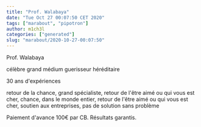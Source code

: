 ```yaml
---
title: "Prof. Walabaya"
date: "Tue Oct 27 00:07:50 CET 2020"
tags: ["marabout", "pipotron"]
author: m1ch3l
categories: ["generated"]
slug: "marabout/2020-10-27-00:07:50"
---
```


Prof. Walabaya

célèbre grand médium guerisseur héréditaire

30 ans d'expériences

retour de la chance, grand spécialiste, retour de l'être aimé ou qui vous est cher, chance, dans le monde entier, retour de l'être aimé ou qui vous est cher, soutien aux entreprises, pas de solution sans problème

Paiement d'avance 100€ par CB. Résultats garantis.
